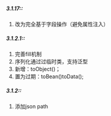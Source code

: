 ##### 3.1.17::
1. 改为完全基于字段操作（避免属性注入）

##### 3.1.2.1::
1. 完善fill机制
2. 序列化通过过临时类，支持泛型
3. 新增：toObject()；
4. 置为过期：toBean()toData();

##### 3.1.2::
1. 添加json path